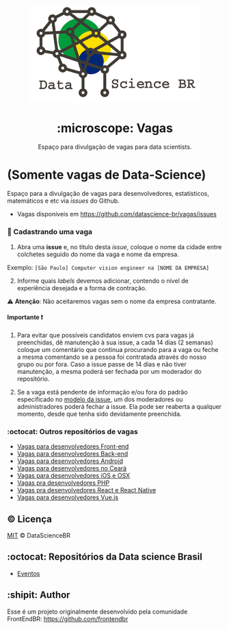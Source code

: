 <p align="center">
<img src="./logo.png" width="400" alt="Data science Brasil">
</p>
<h1 align="center">:microscope: Vagas</h1>
<p align="center">Espaço para divulgação de vagas para data scientists.</p>

# (Somente vagas de Data-Science)

Espaço para a divulgação de vagas para desenvolvedores, estatísticos, matemáticos e etc via _issues_ do Github.

 * Vagas disponíveis em https://github.com/datascience-br/vagas/issues

### :office: Cadastrando uma vaga

1. Abra uma **issue** e, no titulo desta _issue_, coloque o nome da cidade entre colchetes seguido do nome da vaga e nome da empresa.

Exemplo: `[São Paulo] Computer vision engineer na [NOME DA EMPRESA]`

2. Informe quais _labels_ devemos adicionar, contendo o nível de experiência desejada e a forma de contração.

:warning: **Atenção**: Não aceitaremos vagas sem o nome da empresa contratante.

#### Importante :heavy_exclamation_mark:

1. Para evitar que possíveis candidatos enviem cvs para vagas já preenchidas, dê manutenção à sua issue, a cada 14 dias (2 semanas) coloque um comentário que continua procurando para a vaga ou feche a mesma comentando se a pessoa foi contratada através do nosso grupo ou por fora. Caso a issue passe de 14 dias e não tiver manutenção, a mesma poderá ser fechada por um moderador do repositório.

2. Se a vaga está pendente de informação e/ou fora do padrão especificado no [modelo da issue](https://github.com/datascience-br/vagas/blob/master/.github/issue_template.md), um dos moderadores ou administradores poderá fechar a issue. Ela pode ser reaberta a qualquer momento, desde que tenha sido devidamente preenchida.

### :octocat: Outros repositórios de vagas

- [Vagas para desenvolvedores Front-end](https://github.com/frontend-br/vagas)
- [Vagas para desenvolvedores Back-end](https://github.com/backend-br/vagas)
- [Vagas para desenvolvedores Android](https://github.com/androiddevbr/vagas)
- [Vagas para desenvolvedores no Ceará](https://github.com/CangaceirosDevels/vagas_de_emprego)
- [Vagas para desenvolvedores iOS e OSX](https://github.com/CocoaHeadsBrasil/vagas)
- [Vagas pra desenvolvedores PHP](https://github.com/phpdevbr/vagas)
- [Vagas pra desenvolvedores React e React Native](https://github.com/react-brasil/vagas)
- [Vagas para desenvolvedores Vue.js](https://github.com/vuejs-br/vagas)

## :copyright: Licença

[MIT](/LICENSE) &copy; DataScienceBR

## :octocat: Repositórios da Data science Brasil

- [Eventos](https://github.com/datascience-br/eventos)

## :shipit: Author
Esse é um projeto originalmente desenvolvido pela comunidade FrontEndBR: https://github.com/frontendbr
